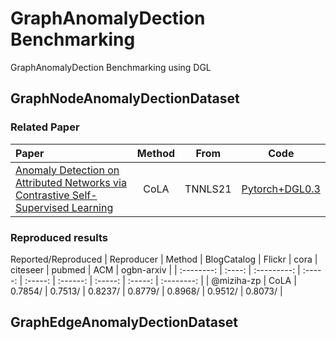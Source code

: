 # GraphAnomalyDection Benchmarking
GraphAnomalyDection Benchmarking using DGL
## GraphNodeAnomalyDectionDataset
### Related Paper
| Paper                                                                                                                 | Method |  From   |                        Code                         |
| :-------------------------------------------------------------------------------------------------------------------- | :----: | :-----: | :-------------------------------------------------: |
| [Anomaly Detection on Attributed Networks via Contrastive Self-Supervised Learning](https://arxiv.org/abs/2103.00113) |  CoLA  | TNNLS21 | [Pytorch+DGL0.3](https://github.com/GRAND-Lab/CoLA) |
### Reproduced results 
Reported/Reproduced
| Reproducer | Method | BlogCatalog | Flickr  |  cora   | citeseer | pubmed  |   ACM   | ogbn-arxiv |
| :--------: | :----: | :---------: | :-----: | :-----: | :------: | :-----: | :-----: | :--------: |
| @miziha-zp |  CoLA  |   0.7854/   | 0.7513/ | 0.8237/ | 0.8779/  | 0.8968/ | 0.9512/ |  0.8073/   |
## GraphEdgeAnomalyDectionDataset